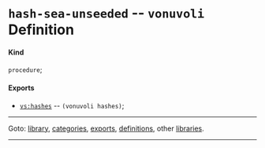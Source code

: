 

<a id='definition__vonuvoli__hash-sea-unseeded'></a>

# `hash-sea-unseeded` -- `vonuvoli` Definition


<a id='definition__vonuvoli__hash-sea-unseeded__kind'></a>

#### Kind

`procedure`;


<a id='definition__vonuvoli__hash-sea-unseeded__exports'></a>

#### Exports

 * [`vs:hashes`](../../vonuvoli/exports/vs_3a_hashes.md#export__vonuvoli__vs_3a_hashes) -- `(vonuvoli hashes)`;

----

Goto: [library](../../vonuvoli/_index.md#library__vonuvoli), [categories](../../vonuvoli/categories/_index.md#toc__vonuvoli__categories), [exports](../../vonuvoli/exports/_index.md#toc__vonuvoli__exports), [definitions](../../vonuvoli/definitions/_index.md#toc__vonuvoli__definitions), other [libraries](../../_libraries.md#toc__libraries).

----

